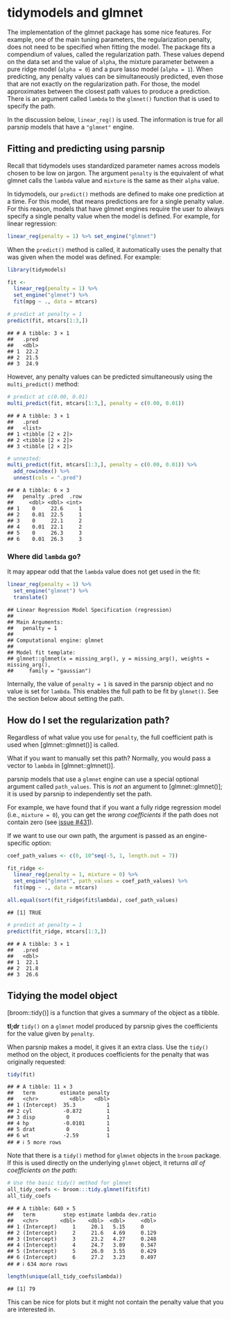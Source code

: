 


# tidymodels and glmnet

The implementation of the glmnet package has some nice features. For example, one of the main tuning parameters, the regularization penalty,  does not need to be specified when fitting the model. The package fits a compendium of values, called the regularization path. These values depend on the data set and the value of `alpha`, the mixture parameter between a pure ridge model (`alpha = 0`) and a pure lasso model (`alpha = 1`). When predicting, any penalty values can be simultaneously predicted, even those that are not exactly on the regularization path. For those, the model approximates between the closest path values to produce a prediction. There is an argument called `lambda` to the `glmnet()` function that is used to specify the path. 

In the discussion below, `linear_reg()` is used. The information is true for all parsnip models that have a `"glmnet"` engine. 

## Fitting and predicting using parsnip

Recall that tidymodels uses standardized parameter names across models chosen to be low on jargon. The argument `penalty` is the equivalent of what glmnet calls the `lambda` value and `mixture` is the same as their `alpha` value. 

In tidymodels, our `predict()` methods are defined to make one prediction at a time. For this model, that means predictions are for a single penalty value. For this reason, models that have glmnet engines require the user to always specify a single penalty value when the model is defined. For example, for linear regression: 

```r
linear_reg(penalty = 1) %>% set_engine("glmnet")
```

When the `predict()` method is called, it automatically uses the penalty that was given when the model was defined. For example: 



```r
library(tidymodels)

fit <- 
  linear_reg(penalty = 1) %>% 
  set_engine("glmnet") %>% 
  fit(mpg ~ ., data = mtcars)

# predict at penalty = 1
predict(fit, mtcars[1:3,])
```

```
## # A tibble: 3 × 1
##   .pred
##   <dbl>
## 1  22.2
## 2  21.5
## 3  24.9
```

However, any penalty values can be predicted simultaneously using the `multi_predict()` method: 


```r
# predict at c(0.00, 0.01)
multi_predict(fit, mtcars[1:3,], penalty = c(0.00, 0.01))
```

```
## # A tibble: 3 × 1
##   .pred           
##   <list>          
## 1 <tibble [2 × 2]>
## 2 <tibble [2 × 2]>
## 3 <tibble [2 × 2]>
```

```r
# unnested:
multi_predict(fit, mtcars[1:3,], penalty = c(0.00, 0.01)) %>% 
  add_rowindex() %>% 
  unnest(cols = ".pred")
```

```
## # A tibble: 6 × 3
##   penalty .pred  .row
##     <dbl> <dbl> <int>
## 1    0     22.6     1
## 2    0.01  22.5     1
## 3    0     22.1     2
## 4    0.01  22.1     2
## 5    0     26.3     3
## 6    0.01  26.3     3
```

### Where did `lambda` go? 

It may appear odd that the `lambda` value does not get used in the fit: 


```r
linear_reg(penalty = 1) %>% 
  set_engine("glmnet") %>% 
  translate()
```

```
## Linear Regression Model Specification (regression)
## 
## Main Arguments:
##   penalty = 1
## 
## Computational engine: glmnet 
## 
## Model fit template:
## glmnet::glmnet(x = missing_arg(), y = missing_arg(), weights = missing_arg(), 
##     family = "gaussian")
```

Internally, the value of `penalty = 1` is saved in the parsnip object and no value is set for `lambda`. This enables the full path to be fit by `glmnet()`. See the section below about setting the path. 

## How do I set the regularization path? 

Regardless of what value you use for `penalty`, the full coefficient path is used when [glmnet::glmnet()] is called. 

What if you want to manually set this path? Normally, you would pass a vector to `lambda` in [glmnet::glmnet()]. 

parsnip models that use a `glmnet` engine can use a special optional argument called `path_values`. This is _not_ an argument to [glmnet::glmnet()]; it is used by parsnip to independently set the path. 

For example, we have found that if you want a fully ridge regression model (i.e., `mixture = 0`), you can get the _wrong coefficients_ if the path does not contain zero (see [issue #431](https://github.com/tidymodels/parsnip/issues/431#issuecomment-782883848)). 

If we want to use our own path, the argument is passed as an engine-specific option:


```r
coef_path_values <- c(0, 10^seq(-5, 1, length.out = 7))

fit_ridge <- 
  linear_reg(penalty = 1, mixture = 0) %>% 
  set_engine("glmnet", path_values = coef_path_values) %>% 
  fit(mpg ~ ., data = mtcars)

all.equal(sort(fit_ridge$fit$lambda), coef_path_values)
```

```
## [1] TRUE
```

```r
# predict at penalty = 1
predict(fit_ridge, mtcars[1:3,])
```

```
## # A tibble: 3 × 1
##   .pred
##   <dbl>
## 1  22.1
## 2  21.8
## 3  26.6
```

## Tidying the model object

[broom::tidy()] is a function that gives a summary of the object as a tibble. 

**tl;dr** `tidy()` on a `glmnet` model produced by parsnip gives the coefficients for the value given by `penalty`. 

When parsnip makes a model, it gives it an extra class. Use the `tidy()` method on the object, it produces coefficients for the penalty that was originally requested: 


```r
tidy(fit)
```

```
## # A tibble: 11 × 3
##   term        estimate penalty
##   <chr>          <dbl>   <dbl>
## 1 (Intercept)  35.3          1
## 2 cyl          -0.872        1
## 3 disp          0            1
## 4 hp           -0.0101       1
## 5 drat          0            1
## 6 wt           -2.59         1
## # ℹ 5 more rows
```

Note that there is a `tidy()` method for `glmnet` objects in the `broom` package. If this is used directly on the underlying `glmnet` object, it returns _all of coefficients on the path_:


```r
# Use the basic tidy() method for glmnet
all_tidy_coefs <- broom:::tidy.glmnet(fit$fit)
all_tidy_coefs
```

```
## # A tibble: 640 × 5
##   term         step estimate lambda dev.ratio
##   <chr>       <dbl>    <dbl>  <dbl>     <dbl>
## 1 (Intercept)     1     20.1   5.15     0    
## 2 (Intercept)     2     21.6   4.69     0.129
## 3 (Intercept)     3     23.2   4.27     0.248
## 4 (Intercept)     4     24.7   3.89     0.347
## 5 (Intercept)     5     26.0   3.55     0.429
## 6 (Intercept)     6     27.2   3.23     0.497
## # ℹ 634 more rows
```

```r
length(unique(all_tidy_coefs$lambda))
```

```
## [1] 79
```

This can be nice for plots but it might not contain the penalty value that you are interested in. 
